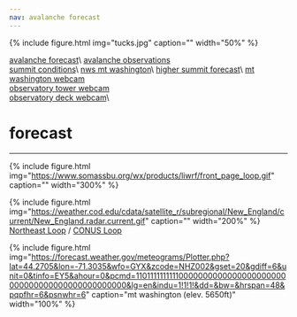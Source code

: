 ```yaml
---
nav: avalanche forecast
---
```


{% include figure.html img="tucks.jpg" caption="" width="50%" %}

[avalanche forecast](https://www.mountwashingtonavalanchecenter.org/forecasts/#/presidential-range)\ 
[avalanche observations](https://www.mountwashingtonavalanchecenter.org/observations/#/view)\
[summit conditions](https://www.mountwashington.org/experience-the-weather/current-summit-conditions.aspx)\ 
[nws mt washington](https://forecast.weather.gov/MapClick.php?lat=44.27049000000005&lon=-71.30345999999997)\ 
[higher summit forecast](https://www.mountwashington.org/experience-the-weather/higher-summit-forecast.aspx)\ 
[mt washington webcam](https://www.youtube.com/watch?v=p24ghWgdpew)\
[observatory tower webcam](https://www.youtube.com/watch?v=5qVHjf7hKZU)\
[observatory deck webcam](https://www.youtube.com/watch?v=RUN2G9r136c)\

# forecast
--------

{% include figure.html img="https://www.somassbu.org/wx/products/liwrf/front_page_loop.gif" caption="" width="300%" %}

{% include figure.html img="https://weather.cod.edu/cdata/satellite_r/subregional/New_England/current/New_England.radar.current.gif" caption="" width="200%" %}
[Northeast Loop](https://weather.cod.edu/satrad/?parms=subregional-New_England-comp_radar-48-0-100-1&checked=map&colorbar=undefined) / 
[CONUS Loop](https://weather.cod.edu/satrad/?parms=continental-conus-comp_radar-48-0-100-1&checked=map&colorbar=undefined)

{% include figure.html img="https://forecast.weather.gov/meteograms/Plotter.php?lat=44.2705&lon=-71.3035&wfo=GYX&zcode=NHZ002&gset=20&gdiff=6&unit=0&tinfo=EY5&ahour=0&pcmd=11011111111110000000000000000000000000000000000000000000000&lg=en&indu=1!1!1!&dd=&bw=&hrspan=48&pqpfhr=6&psnwhr=6" caption="mt washington (elev. 5650ft)" width="100%" %}
